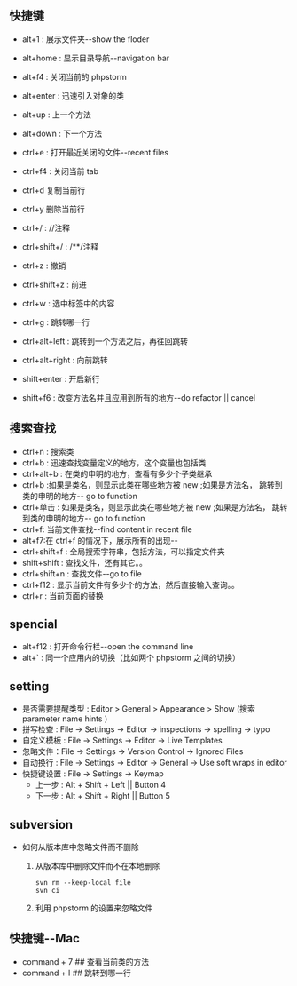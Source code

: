## 快捷键

* alt+1 :  展示文件夹--show the floder
* alt+home : 显示目录导航--navigation bar
* alt+f4 : 关闭当前的 phpstorm
* alt+enter : 迅速引入对象的类
* alt+up : 上一个方法
* alt+down : 下一个方法


* ctrl+e : 打开最近关闭的文件--recent files
* ctrl+f4 : 关闭当前 tab
* ctrl+d 复制当前行
* ctrl+y 删除当前行
* ctrl+/ : //注释
* ctrl+shift+/ :  /**/注释
* ctrl+z : 撤销
* ctrl+shift+z : 前进
* ctrl+w : 选中标签中的内容
* ctrl+g : 跳转哪一行
* ctrl+alt+left : 跳转到一个方法之后，再往回跳转
* ctrl+alt+right : 向前跳转
* shift+enter : 开启新行
* shift+f6 : 改变方法名并且应用到所有的地方--do refactor || cancel



## 搜索查找
* ctrl+n : 搜索类
* ctrl+b : 迅速查找变量定义的地方，这个变量也包括类
* ctrl+alt+b : 在类的申明的地方，查看有多少个子类继承
* ctrl+b :如果是类名，则显示此类在哪些地方被 new ;如果是方法名， 跳转到类的申明的地方-- go to function
* ctrl+单击 : 如果是类名，则显示此类在哪些地方被 new ;如果是方法名， 跳转到类的申明的地方-- go to function
* ctrl+f: 当前文件查找--find content in recent file
* alt+f7:在 ctrl+f 的情况下，展示所有的出现--
* ctrl+shift+f : 全局搜索字符串，包括方法，可以指定文件夹
* shift+shift : 查找文件，还有其它。。
* ctrl+shift+n : 查找文件--go to file
* ctrl+f12 : 显示当前文件有多少个的方法，然后直接输入查询。。
* ctrl+r : 当前页面的替换

## spencial
* alt+f12 : 打开命令行栏--open the command line 
* alt+`   : 同一个应用内的切换（比如两个 phpstorm 之间的切换）


## setting
* 是否需要提醒类型 : Editor > General > Appearance > Show (搜索 parameter name hints )
* 拼写检查 : File -> Settings -> Editor -> inspections -> spelling -> typo
* 自定义模板 : File -> Settings -> Editor -> Live Templates
* 忽略文件：File -> Settings -> Version Control -> Ignored Files
* 自动换行 : File -> Settings -> Editor -> General -> Use soft wraps in editor
* 快捷键设置 : File -> Settings -> Keymap
   - 上一步 : Alt + Shift + Left || Button 4 
   - 下一步 : Alt + Shift + Right || Button 5

 

## subversion

* 如何从版本库中忽略文件而不删除
   1. 从版本库中删除文件而不在本地删除
      ```   
      svn rm --keep-local file
      svn ci

      ```

   2. 利用 phpstorm 的设置来忽略文件



## 快捷键--Mac

* command + 7                                  ## 查看当前类的方法
* command + l                                  ## 跳转到哪一行
